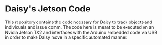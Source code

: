 # Daisy's Jetson Code
This repository contains the code ncessary for Daisy to track objects and individuals and issue comm. The code here is meant to be executed on an Nvidia Jetson TX2 and interfaces with the Arduino embedded code via USB in order to make Daisy move in a specific automated manner.
